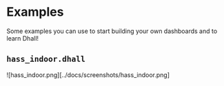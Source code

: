 # Examples

Some examples you can use to start building your own dashboards and to learn Dhall!

## `hass_indoor.dhall`

![hass_indoor.png][../docs/screenshots/hass_indoor.png]
